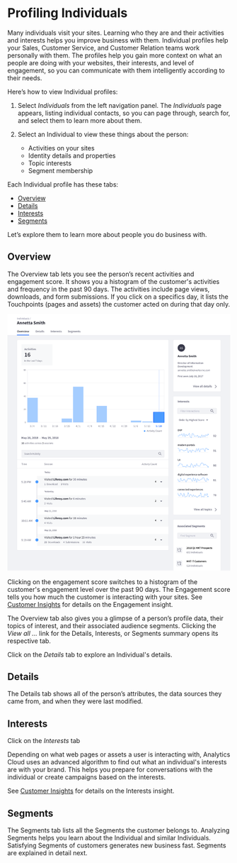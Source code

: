 # Profiling Individuals [](id=profiling-individuals)

Many individuals visit your sites. Learning who they are and their activities
and interests helps you improve business with them. Individual profiles help
your Sales, Customer Service, and Customer Relation teams work personally with
them. The profiles help you gain more context on what an people are doing with
your websites, their interests, and level of engagement, so you can communicate
with them intelligently according to their needs. 

Here’s how to view Individual profiles:

1. Select *Individuals* from the left navigation panel. The *Individuals* page 
appears, listing individual contacts, so you can page through, search for, and
select them to learn more about them. 

2. Select an Individual to view these things about the person:

    - Activities on your sites
    - Identity details and properties
    - Topic interests
    - Segment membership

Each Individual profile has these tabs:

- [Overview](#overview)
- [Details](#details)
- [Interests](#interests)
- [Segments](#segments)

Let’s explore them to learn more about people you do business with. 

## Overview [](id=overview)

The Overview tab lets  you see the person’s recent activities and engagement
score. It shows you a histogram of the customer's activities and frequency in
the past 90 days. The activities include page views, downloads, and form
submissions. If you click on a specifics day, it lists the Touchpoints (pages
and assets) the customer acted on during that day only.

![Figure 1: An Individual’s Overview tab is a great place to learn how a person is interacting with your business.](../../images/individual-overview.png)

Clicking on the engagement score switches to a histogram of the customer's engagement
level over the past 90 days. The Engagement score tells you how much the
customer is interacting with your sites. See
[Customer Insights](https://github.com/liferay/liferay-docs/blob/master/discover/analytics-cloud/articles/03-understanding-people/04-customer-insights.markdown)
for details on the Engagement insight. 

The Overview tab also gives you a glimpse of a person’s profile data, their
topics of interest, and their associated audience segments. Clicking the  *View
all ...* link for the Details, Interests, or Segments summary opens its
respective tab. 

Click on the *Details* tab to explore an Individual's details. 

## Details [](id=details)

The Details tab shows all of the person’s attributes, the data sources they came
from, and when they were last modified. 

## Interests [](id=interests)

Click on the *Interests* tab 

Depending on what web pages or assets a user is interacting with, Analytics
Cloud uses an advanced algorithm to find out what an individual's interests are
with your brand. This helps you prepare for conversations with the individual or
create campaigns based on the interests. 

See
[Customer Insights](https://github.com/liferay/liferay-docs/blob/master/discover/analytics-cloud/articles/03-understanding-people/04-customer-insights.markdown)
for details on the Interests insight.

## Segments [](id=segments)

The Segments tab lists all the Segments the customer belongs to. Analyzing
Segments helps you learn about the Individual and similar Individuals.
Satisfying Segments of customers generates new business fast. Segments are
explained in detail next. 
